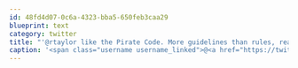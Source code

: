 ```yaml
---
id: 48fd4d07-0c6a-4323-bba5-650feb3caa29
blueprint: text
category: twitter
title: "'@rtaylor like the Pirate Code. More guidelines than rules, really."
caption: '<span class="username username_linked">@<a href="https://twitter.com/rtaylor" title="Elon Musk">rtaylor</a></span> like the Pirate Code. More guidelines than rules, really.'
---
```

